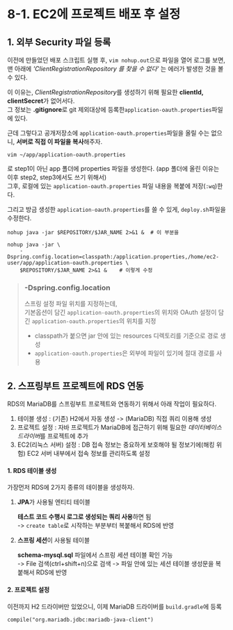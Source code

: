 # 8-1. EC2에 프로젝트 배포 후 설정

## 1. 외부 Security 파일 등록

이전에 만들었던 배포 스크립트 실행 후, ```vim nohup.out```으로 파일을 열어 로그를 보면,  
맨 아래에 *'ClientRegistrationRepository 를 찾을 수 없다'* 는 에러가 발생한 것을 볼 수 있다.  

이 이유는, *ClientRegistrationRepository*를 생성하기 위해 필요한 **clientId, clientSecret**가 없어서다.  
그 정보는 **.gitignore**로 git 제외대상에 등록한```application-oauth.properties```파일에 있다.

근데 그렇다고 공개저장소에 ```application-oauth.properties```파일을 올릴 수는 없으니, **서버로 직접 이 파일을 복사**해주자.

```shell script
vim ~/app/application-oauth.properties
```
로 step1이 아닌 app 폴더에 properties 파일을 생성한다. (app 폴더에 올린 이유는 이후 step2, step3에서도 쓰기 위해서)  
그후, 로컬에 있는 ```application-oauth.properties``` 파일 내용을 복붙에 저장(```:wq```)한다.  

그리고 방금 생성한 ```application-oauth.properties```를 쓸 수 있게, ```deploy.sh```파일을 수정한다.
```shell script
nohup java -jar $REPOSITORY/$JAR_NAME 2>&1 &  # 이 부분을
```

```shell script
nohup java -jar \
    -Dspring.config.location=classpath:/application.properties,/home/ec2-user/app/application-oauth.properties \
    $REPOSITORY/$JAR_NAME 2>&1 &    # 이렇게 수정
```

> ### -Dspring.config.location
>
> 스프링 설정 파일 위치를 지정하는데,  
> 기본옵션이 담긴 ```application-oauth.properties```의 위치와 OAuth 설정이 담긴 ```application-oauth.properties```의 위치를 지정  
> - classpath가 붙으면 jar 안에 있는 resources 디렉토리를 기준으로 경로 생성  
> - ```application-oauth.properties```은 외부에 파일이 있기에 절대 경로를 사용


## 2. 스프링부트 프로젝트에 RDS 연동

RDS의 MariaDB를 스프링부트 프로젝트와 연동하기 위해서 아래 작업이 필요하다.
1. 테이블 생성 : (기존) H2에서 자동 생성 -> (MariaDB) 직접 쿼리 이용해 생성
2. 프로젝트 설정 : 자바 프로젝트가 MariaDB에 접근하기 위해 필요한 *데이터베이스 드라이버*를 프로젝트에 추가
3. EC2(리눅스 서버) 설정 : DB 접속 정보는 중요하게 보호해야 될 정보기에(해킹 위험) EC2 서버 내부에서 접속 정보를 관리하도록 설정

#### 1. RDS 테이블 생성

가장먼저 RDS에 2가지 종류의 테이블을 생성하자.

1. **JPA**가 사용될 엔티티 테이블

    **테스트 코드 수행시 로그로 생성되는 쿼리 사용**하면 됨  
    -> ```create table```로 시작하는 부분부터 복붙해서 RDS에 반영
    
2. **스프링 세션**이 사용될 테이블
    
    **schema-mysql.sql** 파일에서 스프링 세션 테이블 확인 가능  
    -> File 검색(ctrl+shift+n)으로 검색 -> 파일 안에 있는 세션 테이블 생성문을 복붙해서 RDS에 반영 

#### 2. 프로젝트 설정

이전까지 H2 드라이버만 있었으니, 이제 MariaDB 드라이버를 ```build.gradle```에 등록
```
compile("org.mariadb.jdbc:mariadb-java-client")
```
